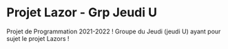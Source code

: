 # Projet Lazor - Grp Jeudi U

Projet de Programmation 2021-2022 !
Groupe du Jeudi (jeudi U) ayant pour sujet le projet Lazors !
